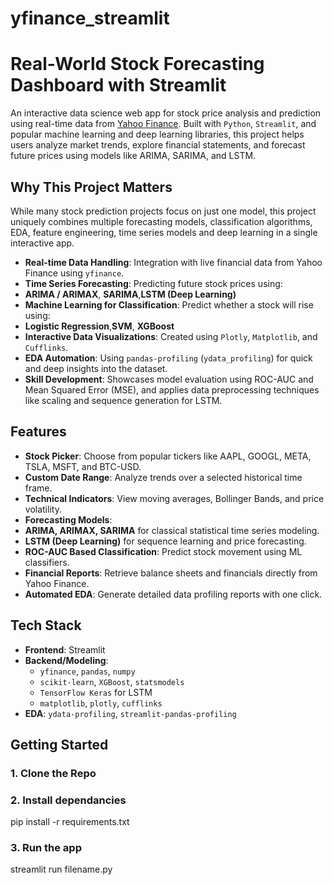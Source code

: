# yfinance_streamlit
#  Real-World Stock Forecasting Dashboard with Streamlit

An interactive data science web app for stock price analysis and prediction using real-time data from [Yahoo Finance](https://finance.yahoo.com/). Built with `Python`, `Streamlit`, and popular machine learning and deep learning libraries, this project helps users analyze market trends, explore financial statements, and forecast future prices using models like ARIMA, SARIMA, and LSTM.

## Why This Project Matters

While many stock prediction projects focus on just one model, this project uniquely combines multiple forecasting models, classification algorithms, EDA, feature engineering, time series models and deep learning in a single interactive app.

- **Real-time Data Handling**: Integration with live financial data from Yahoo Finance using `yfinance`.
-  **Time Series Forecasting**: Predicting future stock prices using:
  - **ARIMA / ARIMAX**, **SARIMA**,**LSTM (Deep Learning)**
-  **Machine Learning for Classification**: Predict whether a stock will rise using:
  - **Logistic Regression**,**SVM**, **XGBoost**
-  **Interactive Data Visualizations**: Created using `Plotly`, `Matplotlib`, and `Cufflinks`.
-  **EDA Automation**: Using `pandas-profiling` (`ydata_profiling`) for quick and deep insights into the dataset.
- **Skill Development**: Showcases model evaluation using ROC-AUC and Mean Squared Error (MSE), and applies data preprocessing techniques like scaling and sequence generation for LSTM.

## Features

- **Stock Picker**: Choose from popular tickers like AAPL, GOOGL, META, TSLA, MSFT, and BTC-USD.
- **Custom Date Range**: Analyze trends over a selected historical time frame.
- **Technical Indicators**: View moving averages, Bollinger Bands, and price volatility.
-  **Forecasting Models**:
  - **ARIMA, ARIMAX, SARIMA** for classical statistical time series modeling.
  - **LSTM (Deep Learning)** for sequence learning and price forecasting.
- **ROC-AUC Based Classification**: Predict stock movement using ML classifiers.
- **Financial Reports**: Retrieve balance sheets and financials directly from Yahoo Finance.
-  **Automated EDA**: Generate detailed data profiling reports with one click.

##  Tech Stack

- **Frontend**: Streamlit
- **Backend/Modeling**:
  - `yfinance`, `pandas`, `numpy`
  - `scikit-learn`, `XGBoost`, `statsmodels`
  - `TensorFlow Keras` for LSTM
  - `matplotlib`, `plotly`, `cufflinks`
- **EDA**: `ydata-profiling`, `streamlit-pandas-profiling`

## Getting Started

### 1. Clone the Repo

### 2. Install dependancies

pip install -r requirements.txt

### 3. Run the app
streamlit run filename.py
